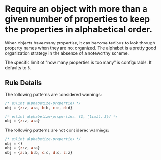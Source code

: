 # Require an object with more than a given number of properties to keep the properties in alphabetical order.

When objects have many properties, it can become tedious to look through property names when they are not organized. The alphabet is a pretty good organization strategy in the absence of a noteworthy scheme.

The specific limit of "how many properties is too many" is configurable. It defaults to 5.


## Rule Details

The following patterns are considered warnings:

```js
/* eslint alphabetize-properties */
obj = {z:z, a:a, b:b, c:c, d:d}
```

```js
/* eslint alphabetize-properties: [2, {limit: 2}] */
obj = {z:z, a:a}
```

The following patterns are not considered warnings:

```js
/* eslint alphabetize-properties */
obj = {}
obj = {z:z, a:a}
obj = {a:a, b:b, c:c, d:d, z:z}
```
